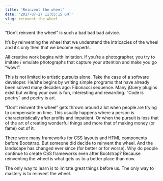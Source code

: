 ```yaml
---
title: 'Reinvent the wheel'
date: '2017-07-27 11:05:15 GMT'
slug: reinvent-the-wheel
---
```

“Don’t reinvent the wheel” is such a bad bad bad advice.

It’s by reinventing the wheel that we understand the intricacies of the wheel and it’s only then that we become experts.

All creative work begins with imitation. If you’re a photographer, you try to imitate / emulate photographs that capture your attention and make you go “wow!”.

This is not limited to artistic pursuits alone. Take the case of a software developer. He/she begins by writing simple programs that have already been solved many decades ago: Fibonacci sequence. Many jQuery plugins exist but writing your own is fun, interesting and rewarding. “Code is poetry” and poetry is art.

“Don’t reinvent the wheel” gets thrown around a lot when people are trying to compensate on time. This usually happens where a person is characteristically after profits and impatient. Or when the pursuit is less that of the art of creating wonderful things and more that of making money (or fame) out of it.

There were many frameworks for CSS layouts and HTML components before Bootstrap. But someone did decide to reinvent the wheel. And the landscape has changed ever since (for better or for worse). Why do people continue to create CSS frameworks even after Bootstrap? Because reinventing the wheel is what gets us to a better place than now.

The only way to learn is to imitate great things before us. The only way to mastery is to reinvent the wheel.